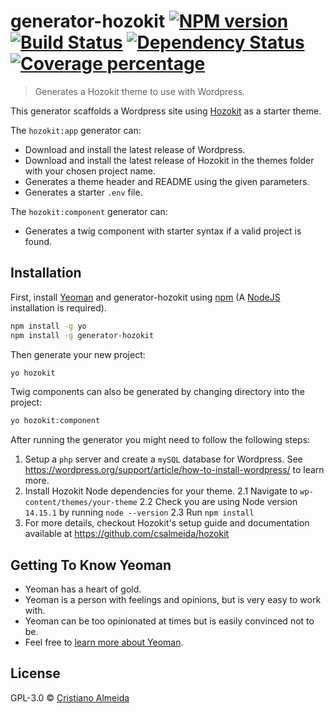 # generator-hozokit [![NPM version][npm-image]][npm-url] [![Build Status][travis-image]][travis-url] [![Dependency Status][daviddm-image]][daviddm-url] [![Coverage percentage][coveralls-image]][coveralls-url]
> Generates a Hozokit theme to use with Wordpress.

This generator scaffolds a Wordpress site using [Hozokit](https://github.com/csalmeida/hozokit) as a starter theme.

The `hozokit:app` generator can:

- Download and install the latest release of Wordpress.
- Download and install the latest release of Hozokit in the themes folder with your chosen project name.
- Generates a theme header and README using the given parameters.
- Generates a starter `.env` file.

The `hozokit:component` generator can:

- Generates a twig component with starter syntax if a valid project is found.

## Installation

First, install [Yeoman](http://yeoman.io) and generator-hozokit using [npm](https://www.npmjs.com/) (A [NodeJS](https://nodejs.org/) installation is required).

```bash
npm install -g yo
npm install -g generator-hozokit
```

Then generate your new project:

```bash
yo hozokit
```

Twig components can also be generated by changing directory into the project:

```bash
yo hozokit:component
```

After running the generator you might need to follow the following steps:

1. Setup a `php` server and create a `mySQL` database for Wordpress.
  See https://wordpress.org/support/article/how-to-install-wordpress/ to learn more.
2. Install Hozokit Node dependencies for your theme.
  2.1 Navigate to `wp-content/themes/your-theme`
  2.2 Check you are using Node version `14.15.1` by running `node --version`
  2.3 Run `npm install`
3. For more details, checkout Hozokit's setup guide and documentation available at
https://github.com/csalmeida/hozokit

## Getting To Know Yeoman

 * Yeoman has a heart of gold.
 * Yeoman is a person with feelings and opinions, but is very easy to work with.
 * Yeoman can be too opinionated at times but is easily convinced not to be.
 * Feel free to [learn more about Yeoman](http://yeoman.io/).

## License

GPL-3.0 © [Cristiano Almeida](https://www.csalmeida.com)


[npm-image]: https://badge.fury.io/js/generator-hozokit.svg
[npm-url]: https://npmjs.org/package/generator-hozokit
[travis-image]: https://travis-ci.com/csalmeida/generator-hozokit.svg?branch=master
[travis-url]: https://travis-ci.com/csalmeida/generator-hozokit
[daviddm-image]: https://david-dm.org/csalmeida/generator-hozokit.svg?theme=shields.io
[daviddm-url]: https://david-dm.org/csalmeida/generator-hozokit
[coveralls-image]: https://coveralls.io/repos/csalmeida/generator-hozokit/badge.svg
[coveralls-url]: https://coveralls.io/r/csalmeida/generator-hozokit
